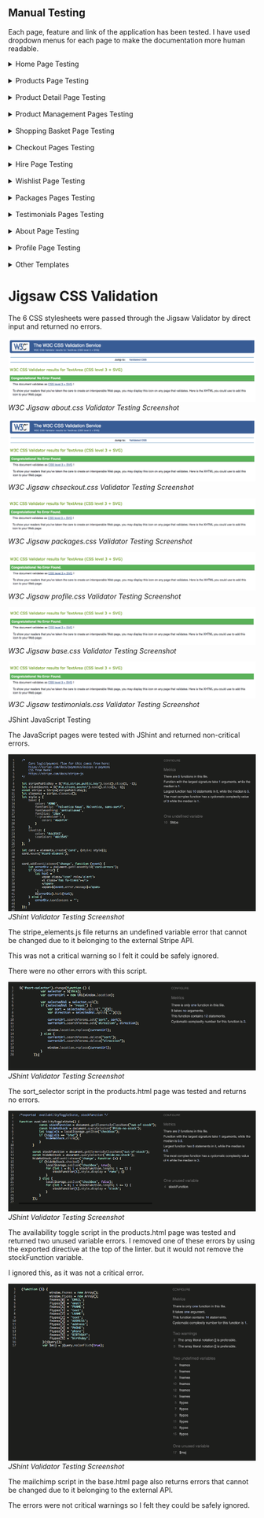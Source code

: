 ## Manual Testing

Each page, feature and link of the application has been tested.
I have used dropdown menus for each page to make the documentation more human readable.

<details>

<summary>
Home Page Testing</summary><br>

The HTML Templates associated with the Home page are:

* base.html
* main-nav.html
* mobile-top-header.html
* index.html
* home-cards.html
* footer.html

Each link of the Home page was tested and was marked 'pass' when the following expected behaviour was produced.

* Base Template and Footer Links -- All links direct to the correct URL and external links open in new tabs. 

* Login Redirect -- The user is directed to the correct page depending on the users authentication status upon login or when the login links in the homepage cards are clicked.

* Can Access Products Page From Hero GIF -- The user can access the Products page from the home page hero GIF.

* Can Access Hire Page -- The user can access the HIRE page from the home page hero GIF.

* Can Access Hire Page -- The user can access the Products page via the Product & Services Cards.

* Can Access Products Page -- The user can access the Products page via the Product & Services Cards.

* Can Access About Page -- The user can access the Products page via the Product & Services Cards.

<br>

| Auth Status     | Can Register | Can Login | Can Logout | Products Links | Hire Links | Nav/Footer Links | Profile Access | Product Manaagement Access | Wishlist Access |
|-----------------|--------------|-----------|------------|----------------|------------|------------------|----------------|----------------------------|-----------------|
| Admin           | no/pass      | no/pass   | yes/pass   | yes/pass       | yes/pass   | yes/pass         | yes/pass       | yes/pass                   | yes/pass        |
| Registered User | no/pass      | no/pass   | yes/pass   | yes/pass       | yes/pass   | yes/pass         | yes/pass       | no/pass                    | yes/pass        |
| Anonymous User  | yes/pass     | yes/pass  | no/pass    | yes/pass       | yes/pass   | yes/pass         | no/pass        | no/pass                    | no/pass         |                    |

<br>

Home page validator testing.

The Home page was passed through the W3C HTML Validator and returned multiple errors.

<img src="../docs/testing_images/w3_1_errors.png"><br>
_W3C HTML Validator Testing Screenshot_ 

The errors were corrected and now the Validator returns no errors.

<img src="../docs/testing_images/w3_1_home.png"><br>
_W3C HTML Validator Testing Screenshot_ 

The Home page was passed through the WCAG Color contrast checker and returned no contrast errors.

<img src="../docs/testing_images/home_wcag.png"><br>
_WCAG Validator Testing Screenshot_

The Home Page was passed through Lighthouse and returned the following performance results:

<img src="../docs/testing_images/lighthouse_1.png"><br>
_Desktop Lighthouse Performance Testing Screenshot_

<img src="../docs/testing_images/lighthouse_2.png"><br>
_Mobile Lighthouse Performance Testing Screenshot_

In future versions of the app I hope to significantly improve mobile performance.
<br>
</details>

<br>

<details>

<summary>
Products Page Testing</summary><br>

The HTML Templates associated with the products page are:

* base.html
* main-nav.html
* mobile-top-header.html
* products
* footer.html

Each link of the Products page was tested and was marked 'pass' when the following expected behaviour was produced.

* Base Template and Footer Links -- All links direct to the correct URL and external links open in new tabs. 

* Sort selector -- The sort selector is accessible and functions correctly.

* Availability toggle -- The availability toggle is accessible and functions correctly.

* Can Add to basket -- User can add product to basket

* Message Success -- User is notified when item is in basket.

* Product Detail Access -- The user can access the Product Detail page from the Product Card Links.

* Add Product Form -- An authenticated Admin user can add an existing product.

* Update Product Form -- An authenticated Admin user can edit an existing product.

* Can Delete Product -- An authenticated Admin user can delete an existing product.

* Can Add or Remove item to wishlist -- An authenticated user can add/remove an item from the wishlist. Unathenticated users are redirected to login.


<br>

| Auth Status     | Sort Select | Availability Select | Can Add To Basket | Is Notified | Products Detail Links | Add Product | Edit Product | Wishlist Access |
|-----------------|-------------|---------------------|-------------------|-------------|-----------------------|-------------|--------------|-----------------|
| Admin           | yes/pass    | yes/pass            | yes/pass          | yes/pass    | yes/pass              | yes/pass    | yes/pass     | yes/pass        |
| Registered User | yes/pass    | yes/pass            | yes/pass          | yes/pass    | yes/pass              | no/pass     | no/pass      | yes/pass        |
| Anonymous User  | yes/pass    | yes/pass            | yes/pass          | yes/pass    | yes/pass              | no/pass     | no/pass      | no/pass         |
<br>

Products page validator testing.

The Products page was passed through the W3C HTML Validator and returned this warning.

<img src="../docs/testing_images/w3_2_products.png"><br>
_W3C HTML Validator Testing Screenshot_ 

I researched this warning and as it provides nice feedback for the user, maintains a consistent design I decided it could be safely ignored.

<img src="../docs/testing_images/w3_2_errors.png"><br>
_W3C HTML Validator Testing Screenshot_ 

The Products page was passed through the WCAG Color contrast checker and returned no contrast errors. (The error seen in the supporting image is from a table row in the WCAG table itself)

<img src="../docs/testing_images/products_wcag.png"><br>
_WCAG Validator Testing Screenshot_

The Products Page was passed through Lighthouse and returned the following performance results:

<img src="../docs/testing_images/lighthouse_4.png"><br>
_Desktop Lighthouse Performance Testing Screenshot_

<img src="../docs/testing_images/lighthouse_5.png"><br>
_Mobile Lighthouse Performance Testing Screenshot_

In future versions of the app I hope to significantly improve mobile performance.
<br>
</details>

<br>

<details>

<summary>
Product Detail Page Testing</summary><br>

The HTML Templates associated with the Product Detail page are:

* base.html
* main-nav.html
* mobile-top-header.html
* product-detail.html
* footer.html

Each link of the Product Detail page was tested and was marked 'pass' when the following expected behaviour was produced.

* Base Template and Footer Links -- All links direct to the correct URL and external links open in new tabs. 

* Quantity -- User Can Select Quantity

* Can Add to basket -- User can add product to basket

* Message Success -- User is notified when item is in basket.

* Message Warning -- User is notified if they have reached max allowed items.

* Back to Products -- The user can return to the Products page from the Product Detail Page.

* Can Add or Remove item to wishlist -- An authenticated user can add/remove an item from the wishlist. Unathenticated users are redirected to login.


<br>

| Auth Status     | Quantity | Can Add To Basket | Is Notified (Success) | Is Notified (Warning) | Back to Products | Wishlist Access |
|-----------------|----------|-------------------|-----------------------|-----------------------|------------------|-----------------|
| Admin           | yes/pass | yes/pass          | yes/pass              | yes/pass              | yes/pass         | yes/pass        |
| Registered User | yes/pass | yes/pass          | yes/pass              | yes/pass              | Yes/pass         | yes/pass        |
| Anonymous User  | yes/pass | yes/pass          | yes/pass              | yes/pass              | Yes/pass         | no/pass         |
<br>

Product Detail page validator testing.

The Product Detail page was passed through the W3C HTML Validator and returned this warning.

<img src="../docs/testing_images/w3_product_detail.png"><br>
_W3C HTML Validator Testing Screenshot_ 

I researched this warning and as it provides nice feedback for the user, maintains a consistent design I decided it could be safely ignored.

<img src="../docs/testing_images/w3_2_errors.png"><br>
_W3C HTML Validator Testing Screenshot_ 

The Product Detail page was passed through the WCAG Color contrast checker and returned no contrast errors. (The error seen in the supporting image is from a table row in the WCAG table itself)

<img src="../docs/testing_images/product_detail_wcag.png"><br>
_WCAG Validator Testing Screenshot_

The Product Detail Page was passed through Lighthouse and returned the following performance results:

<img src="../docs/testing_images/lighthouse_6.png"><br>
_Desktop Lighthouse Performance Testing Screenshot_

<img src="../docs/testing_images/lighthouse_7.png"><br>
_Mobile Lighthouse Performance Testing Screenshot_

<br>
</details>

<br>

<details>

<summary>
Product Management Pages Testing</summary><br>

The HTML Templates associated with the Product Management pages are:

* base.html
* main-nav.html
* mobile-top-header.html
* add_product.html
* edit_product.html
* footer.html

Each of the Product Management Form pages were tested and was marked 'pass' when the following expected behaviour was produced.

* Base Template and Footer Links -- All links direct to the correct URL and external links open in new tabs.

* Product Management Access -- Product Management is only available to Admin users.

* Form Validation -- The form returned validation error message if form was invalid

* Cancel -- The User can cancel the action and return to products page.

* Message Success -- User is notified when a product is added.

* Message Info -- User is notified when a editing a product.

<br>

| Auth Status     | Can Access | Form Validation | Is Notified (Success) | Is Notified (Info) | Back to Products |
|-----------------|------------|-----------------|-----------------------|--------------------|------------------|
| Admin           | yes/pass   | yes/pass        | yes/pass              | yes/pass           | yes/pass         |
| Registered User | no/pass    | n/a             | n/a                   | n/a                | n/a              |
| Anonymous User  | no/pass    | n/a             | n/a                   | n/a                | n/a              |
<br>

Product Management pages validator testing.

The Product Management pages were passed through the W3C HTML Validator and returned no warnings

<img src="../docs/testing_images/w3_products_management_add.png"><br>
_W3C HTML Validator Testing Screenshot_ 

<img src="../docs/testing_images/w3_product_management_edit.png"><br>
_W3C HTML Validator Testing Screenshot_ 

The Products Management Pages were passed through the WCAG Color contrast checker and returned no contrast errors. (The error seen in the supporting image is from a table row in the WCAG table itself)

<img src="../docs/testing_images/wcag_product_detail.png"><br>
_WCAG Validator Testing Screenshot_

The Product Management Pages were passed through Lighthouse and returned the following performance results:

<img src="../docs/testing_images/lighthouse_6.png"><br>
_Desktop Lighthouse Performance Testing Screenshot_

<img src="../docs/testing_images/lighthouse_7.png"><br>
_Mobile Lighthouse Performance Testing Screenshot_

<br>
</details>

<br>

<details>

<summary>
Shopping Basket Page Testing</summary><br>

The HTML Templates associated with the Shopping Basket page are:

* base.html
* main-nav.html
* mobile-top-header.html
* shopping-basket.html
* footer.html

The Shopping Basket page was tested and was marked 'pass' when the following expected behaviour was produced.

* Base Template and Footer Links -- All links direct to the correct URL and external links open in new tabs.

* Update Quantity -- The User can update the quantity of a given product from their basket.

* Remove Product -- The User can remove a given product from their basket.

* Back To Shopping -- The User can return to products page via the back to shopping button.

* Messages -- User is notified when an action is submitted or there are no products in their basket.

* Go to checkout -- User can go to the checkout page via the Secure Checkout button.

<br>

| Auth Status     | Update Qyt | Delete Product | Back To Shopping | Messages | Go To Checkout |
|-----------------|------------|----------------|------------------|----------|----------------|
| Admin           | yes/pass   | yes/pass       | yes/pass         | yes/pass | yes/pass       |
| Registered User | yes/pass   | yes/pass       | yes/pass         | yes/pass | yes/pass       |
| Anonymous User  | yes/pass   | yes/pass       | yes/pass         | yes/pass | yes/pass       |
<br>

Shopping Basket page validator testing.

The Shopping Basket page was passed through the W3C HTML Validator and returned just one justifiable warning.

<img src="../docs/testing_images/w3_shopping_basket.png"><br>
_W3C HTML Validator Testing Screenshot_ 

<br>
The Shopping Basket page was passed through the WCAG Color contrast checker and returned no contrast errors. (The error seen in the supporting image is from a table row in the WCAG table itself)

<img src="../docs/testing_images/wcag_basket.png"><br>
_WCAG Validator Testing Screenshot_

The Shopping Basket page was passed through Lighthouse and returned the following performance results:

<img src="../docs/testing_images/lighthouse_10.png"><br>
_Desktop Lighthouse Performance Testing Screenshot_

<img src="../docs/testing_images/lighthouse_11.png"><br>
_Mobile Lighthouse Performance Testing Screenshot_

The SEO Score was low here because the basket is included in the robots.txt file.
<br>
</details>

<br>

<details>

<summary>
Checkout Pages Testing</summary><br>

The HTML Templates associated with the Chackout page are:

* base.html
* main-nav.html
* mobile-top-header.html
* checkout.html
* checkout_success.html
* footer.html

The Checkout page was tested and was marked 'pass' when the following expected behaviour was produced.

* Base Template and Footer Links -- All links direct to the correct URL and external links open in new tabs.

* Delivery Details -- Form displays saved delivery details of registered users.

* Back To Shopping -- The User can return to basket page via the back to basket button.

* Form Error Handling -- The user is informed if the form is invalid. 

* Messages -- User is notified when an action is submitted or there are no products in their basket.

* Submit order -- The User can submit an order.

<br>

| Auth Status     | Details Saved | Form Error Handling | Back To basket | Messages | Submit Order |
|-----------------|---------------|---------------------|----------------|----------|--------------|
| Admin           | yes/pass      | yes/pass            | yes/pass       | yes/pass | yes/pass     |
| Registered User | yes/pass      | yes/pass            | yes/pass       | yes/pass | yes/pass     |
| Anonymous User  | no/pass       | yes/pass            | yes/pass       | yes/pass | yes/pass     |
<br>

Checkout page validator testing.

The Checkout page was passed through the W3C HTML Validator and returned just one justifiable warning.

<img src="../docs/testing_images/w3_checkout.png"><br>
_W3C HTML Validator Testing Screenshot_ 

<br>
The Checkout page was passed through the WCAG Color contrast checker and returned no contrast errors. (The error seen in the supporting image is from a table row in the WCAG table itself)

<img src="../docs/testing_images/wcag_checkout.png"><br>
_WCAG Validator Testing Screenshot_

The Checkout page was passed through Lighthouse and returned the following performance results:

<img src="../docs/testing_images/lighthouse_12.png"><br>
_Desktop Lighthouse Performance Testing Screenshot_

<img src="../docs/testing_images/lighthouse_13.png"><br>
_Mobile Lighthouse Performance Testing Screenshot_

The Checkout Success page was also tested in W3 and is fully functional.

<img src="../docs/testing_images/w3_checkout_success.png"><br>
_W3C HTML Validator Testing Screenshot_ 

<img src="../docs/testing_images/auth_checkout.png"><br>
_Checkout Success Testing Screenshot_ 
<br>
</details>

<br>

<details>

<summary>
Hire Page Testing</summary><br>

The HTML Templates associated with the products page are:

* base.html
* main-nav.html
* mobile-top-header.html
* hire.html
* footer.html

The Hire page was tested and was marked 'pass' when the following expected behaviour was produced.

* Base Template and Footer Links -- All links direct to the correct URL and external links open in new tabs.

* Package Offers -- Users can view packages via the Package Offers link.

* Facebook links -- The User can visit the Facebook business page via both links (The links both open in a new tab.)


<br>

| Auth Status     | Packages Links | Facebook Links |
|-----------------|----------------|----------------|
| Admin           | yes/pass       | yes/pass       |
| Registered User | yes/pass       | yes/pass       |
| Anonymous User  | yes/pass       | yes/pass       |
<br>

Hire Page validator testing.

The Hire page was passed through the W3C HTML Validator and returned no warnings.

<img src="../docs/testing_images/w3_checkout.png"><br>
_W3C HTML Validator Testing Screenshot_ 

<br>
The Hire page was passed through the WCAG Color contrast checker and returned no contrast errors. (The error seen in the supporting image is from a table row in the WCAG table itself)

<img src="../docs/testing_images/wcag_hire.png"><br>
_WCAG Validator Testing Screenshot_

The Hire page was passed through Lighthouse and returned the following performance results:

<img src="../docs/testing_images/lighthouse_14.png"><br>
_Desktop Lighthouse Performance Testing Screenshot_

<img src="../docs/testing_images/lighthouse_15.png"><br>
_Mobile Lighthouse Performance Testing Screenshot_

<br>
</details>

<br>

<details>

<summary>
Wishlist Page Testing</summary><br>

The HTML Templates associated with the Wishlist page are:

* base.html
* main-nav.html
* mobile-top-header.html
* wishlist.html
* footer.html

The Wishlist page was tested and was marked 'pass' when the following expected behaviour was produced.

* Base Template and Footer Links -- All links direct to the correct URL and external links open in new tabs.

* Products Link -- Users can return to products page from the Find More Products link.

* Add To Wishlist -- The User can add a product from the wishlist to the shopping basket.

* Remove From Wishlist -- The User can remove a product from the wishlist.


<br>

| Auth Status     | Products Links | Add to Basket | Remove From Wishlist |
|-----------------|----------------|---------------|----------------------|
| Admin           | yes/pass       | yes/pass      | yes/pass             |
| Registered User | yes/pass       | yes/pass      | yes/pass             |
| Anonymous User  | n/a            | n/a           | n/a                  |
<br>

Wishlist Page validator testing.

The Wishlist page was passed through the W3C HTML Validator and returned just one justifiable warning. (As referenced earlier)

<img src="../docs/testing_images/w3_wishlist.png"><br>
_W3C HTML Validator Testing Screenshot_ 

<br>
The Wishlist page was passed through the WCAG Color contrast checker and returned no contrast errors. (The error seen in the supporting image is from a table row in the WCAG table itself)

<img src="../docs/testing_images/wcag_wishlist.png"><br>
_WCAG Validator Testing Screenshot_

The Wishlist page was passed through Lighthouse and returned the following performance results:

<img src="../docs/testing_images/lighthouse_16.png"><br>
_Desktop Lighthouse Performance Testing Screenshot_

<img src="../docs/testing_images/lighthouse_17.png"><br>
_Mobile Lighthouse Performance Testing Screenshot_

<br>
</details>

<br>

<details>

<summary>
Packages Pages Testing</summary><br>

The HTML Templates associated with the Packages page are:

* base.html
* main-nav.html
* mobile-top-header.html
* packages.html
* packages_form.html
* packages_confirm_delete.html
* package_request_form.html
* package_request_success.html
* custom_packages.html
* footer.html

In this section, I tested the main package page first and in the interest of brevity, I tested all the packages pages
and features running lighthouse in the local server.

The Packages page was tested and was marked 'pass' when the following expected behaviour was produced.

* Base Template and Footer Links -- All links direct to the correct URL and external links open in new tabs.

* About Link -- Users can go to the About page from the Packages Page.

* Facebook Link -- Users can visit the Facebook page to make a booking (opens in new tab)

* Request Package -- User can request a custom package.

* Add Package -- Admin can add a custom package via the add package link.

* View Custom Packages --  Admin Can View an remove Custom Packages from the custom package page.

<br>

| Auth Status     | About Link | Facebook Link | Request Package | Add Package | View/Delete Custom Packages |
|-----------------|------------|---------------|-----------------|-------------|-----------------------------|
| Admin           | yes/pass   | no/pass       | no/pass         | yes/pass    | yes/pass                    |
| Registered User | yes/pass   | yes/pass      | yes/pass        | no/pass     | no/pass                     |
| Anonymous User  | yes/pass   | yes/pass      | yes/pass        | no/pass     | no/pass                     |

Packages Page validator testing.

The Packages page was passed through the W3C HTML Validator and returned no errors.

<img src="../docs/testing_images/w3_packages.png"><br>
_W3C HTML Validator Testing Screenshot_ 

<br>
The Packages page  page was passed through the WCAG Color contrast checker and returned no contrast errors. (The error seen in the supporting image is from a table row in the WCAG table itself)

<img src="../docs/testing_images/wcag_packages.png"><br>
_WCAG Validator Testing Screenshot_

The Packages page was passed through Lighthouse and returned the following performance results:

<img src="../docs/testing_images/lighthouse_18.png"><br>
_Desktop Lighthouse Performance Testing Screenshot_

<img src="../docs/testing_images/lighthouse_19.png"><br>
_Mobile Lighthouse Performance Testing Screenshot_

The Custom Packages Page was also tested...

<img src="../docs/testing_images/lighthouse_20.png"><br>
_Desktop Lighthouse Performance Testing Screenshot_

<img src="../docs/testing_images/w3_packages_form.png"><br>
_W3C HTML Validator Testing Screenshot_ 

<img src="../docs/testing_images/w3_custom_packages.png"><br>
_W3C HTML Validator Testing Screenshot_ 

<img src="../docs/testing_images/w3_custom_packages.png"><br>
_W3C HTML Validator Testing Screenshot_ 

<img src="../docs/testing_images/w3_add_package.png"><br>
_W3C HTML Validator Testing Screenshot_ 

<img src="../docs/testing_images/w3_package_request_form.png"><br>
_W3C HTML Validator Testing Screenshot_ 
<br>
</details>

<br>

<details>

<summary>
Testimonials Pages Testing</summary><br>

The HTML Templates associated with the testimonials page are:

* base.html
* main-nav.html
* mobile-top-header.html
* testimonials.html
* testimonials_form.html
* clienttestimonial_confirm_delete.html
* footer.html

In this section, I tested the main Testimonials page first and in the interest of brevity, I tested it and the other templates
and features running lighthouse in the local server.

The Testimonials page was tested and was marked 'pass' when the following expected behaviour was produced.

* Base Template and Footer Links -- All links direct to the correct URL and external links open in new tabs.

* Facebook Links -- The User can access the Facebook Page to make an enquiry.

* About Page -- The User can go to the about page via the link provided.

* Add/Update Testimonial -- Admin user can add, update and delete a testimonial.

* Messages -- User is notified when an action is submitted.

<br>

| Auth Status     | About Link | Facebook Link | Add Testimonial | Update/Delete Testimonial |
|-----------------|------------|---------------|-----------------|---------------------------|
| Admin           | yes/pass   | no/pass       | yes/pass        | yes/pass                  |
| Registered User | yes/pass   | yes/pass      | no/pass         | no/pass                   |
| Anonymous User  | yes/pass   | yes/pass      | no/pass         | no/pass                   |
<br>

Testimonials page validator testing.

The Testimonials page was passed through the W3C HTML Validator and returned no errors

<img src="../docs/testing_images/w3_testimonials.png"><br>
_W3C HTML Validator Testing Screenshot_ 

<br>
The Testimonials page was passed through the WCAG Color contrast checker and returned no contrast errors. (The error seen in the supporting image is from a table row in the WCAG table itself)

<img src="../docs/testing_images/wcag_testimonials.png"><br>
_WCAG Validator Testing Screenshot_

The Testimonials page was passed through Lighthouse and returned the following performance results:

<img src="../docs/testing_images/lighthouse_21.png"><br>
_Desktop Lighthouse Performance Testing Screenshot_

<img src="../docs/testing_images/lighthouse_22.png"><br>
_Mobile Lighthouse Performance Testing Screenshot_

Other Testimonials Templates

<img src="../docs/testing_images/w3_testimonials.png"><br>
_W3C HTML Validator Testing Screenshot_ 

<img src="../docs/testing_images/w3_delete_testimonial.png"><br>
_W3C HTML Validator Testing Screenshot_

The Form Page was also tested in lighthouse.

<img src="../docs/testing_images/lighthouse_23.png"><br>
_Desktop Lighthouse Performance Testing Screenshot_

<br>
</details>

<br>

<details>

<summary>
About Page Testing</summary><br>

The HTML Templates associated with the About page are:

* base.html
* main-nav.html
* mobile-top-header.html
* about.html
* footer.html

The About page was tested and was marked 'pass' when the following expected behaviour was produced.

* Base Template and Footer Links -- All links direct to the correct URL and external links open in new tabs.

* Contact Links -- The User can access the contact links banner, each link functions and opens in a new tab. (Where relevant)

* Testimonials Carousel -- The User operate the Testimonials Carousel using the arrow buttons provided

* View All Testimonials -- User can access the testimonials page from the link provided.

<br>

| Auth Status     | Contact Links | Carousel | Access Testimonials |
|-----------------|---------------|----------|---------------------|
| Admin           | yes/pass      | yes/pass | yes/pass            |
| Registered User | yes/pass      | yes/pass | yes/pass            |
| Anonymous User  | yes/pass      | yes/pass | yes/pass            |
<br>

About page validator testing.

The About page was passed through the W3C HTML Validator and returned no errors

<img src="../docs/testing_images/w3_about.png"><br>
_W3C HTML Validator Testing Screenshot_ 

<br>
The About page was passed through the WCAG Color contrast checker and returned some errors. The first two errors seen in the supporting image is from a table row in the WCAG table itself so could be safely ignored. I also ignored the third issue as the WCAG software thought the grey of the Carousel indicator was not visible against the background. having cycled through the images of the feature, I concluded that there are no contrast issues whatsoever and the background carousel images have good contrast with the slide indicator. 

<img src="../docs/testing_images/wcag_about.png"><br>
_WCAG Validator Testing Screenshot_

The About page was passed through Lighthouse and returned the following performance results:

<img src="../docs/testing_images/lighthouse_24.png"><br>
_Desktop Lighthouse Performance Testing Screenshot_

<img src="../docs/testing_images/lighthouse_25.png"><br>
_Mobile Lighthouse Performance Testing Screenshot_

<br>
</details>

<br>

<details>

<summary>
Profile Page Testing</summary><br>

The HTML Templates associated with the Profile page are:

* base.html
* main-nav.html
* mobile-top-header.html
* profile.html
* footer.html

The Profile page was tested and was marked 'pass' when the following expected behaviour was produced.

* Base Template and Footer Links -- All links direct to the correct URL and external links open in new tabs.

* Delivery Details Accordion -- The user can access their stored delivery details.

* Order History Accordion -- The user can access their order history.

* Products link -- User can access the products page from the link provided.

<br>

| Auth Status     | Delivery Accordion | Order History | Products Link |
|-----------------|--------------------|---------------|---------------|
| Admin           | yes/pass           | yes/pass      | yes/pass      |
| Registered User | yes/pass           | yes/pass      | yes/pass      |
| Anonymous User  | no/pass            | no/pass       | no/pass       |
<br>

Profile page validator testing.

The Profile page was passed through the W3C HTML Validator and returned no errors

<img src="../docs/testing_images/w3_profile.png"><br>
_W3C HTML Validator Testing Screenshot_ 

<br>
The Profile page was passed through the WCAG Color contrast checker and returned no contrast errors. (The error seen in the supporting image is from a table row in the WCAG table itself)

<img src="../docs/testing_images/wcag_profile.png"><br>
_WCAG Validator Testing Screenshot_

The About page was passed through Lighthouse and returned the following performance results:

<img src="../docs/testing_images/lighthouse_26.png"><br>
_Desktop Lighthouse Performance Testing Screenshot_

<img src="../docs/testing_images/lighthouse_27.png"><br>
_Mobile Lighthouse Performance Testing Screenshot_

<br>
</details>

<br>

<details>

<summary>
Other Templates</summary><br>

The Remaining Templates I Tested Are:

(Allauth Templates)

* login.html
* logout.html
* signup.html

Screenshots from allauth templates:

<img src="../docs/testing_images/w3_login.png"><br>
_W3C HTML Validator Testing Screenshot_ 

<img src="../docs/testing_images/w3_logout.png"><br>
_W3C HTML Validator Testing Screenshot_ 

<img src="../docs/testing_images/w3_signup.png"><br>
_W3C HTML Validator Testing Screenshot_ 

Error Page Templates

<img src="../docs/testing_images/w3_404.png"><br>
_W3C HTML Validator Testing Screenshot_ 

<img src="../docs/testing_images/w3_500.png"><br>
_W3C HTML Validator Testing Screenshot_ 

<br>
</details>

# Jigsaw CSS Validation

The 6 CSS stylesheets were passed through the Jigsaw Validator by direct input and returned no errors.

<img src="../docs/testing_images/jigsaw_about.png"><br>
_W3C Jigsaw about.css Validator Testing Screenshot_ 

<img src="../docs/testing_images/jigsaw_checkout.png"><br>
_W3C Jigsaw chseckout.css Validator Testing Screenshot_ 

<img src="../docs/testing_images/jigsaw_packages.png"><br>
_W3C Jigsaw packages.css Validator Testing Screenshot_ 

<img src="../docs/testing_images/jigsaw_profiles.png"><br>
_W3C Jigsaw profile.css Validator Testing Screenshot_ 

<img src="../docs/testing_images/jigsaw_base.png"><br>
_W3C Jigsaw base.css Validator Testing Screenshot_ 

<img src="../docs/testing_images/jigsaw_testimonials.png"><br>
_W3C Jigsaw testimonials.css Validator Testing Screenshot_ 

JShint JavaScript Testing

The JavaScript pages were tested with JShint and returned non-critical errors.

<img src="../docs/testing_images/jshint_stripe_elements.png"><br>
_JShint Validator Testing Screenshot_ 

The stripe_elements.js file returns an undefined variable error that cannot be changed
due to it belonging to the external Stripe API.

This was not a critical warning so I felt it could be safely ignored.

There were no other errors with this script.

<img src="../docs/testing_images/jshint_sort_selector.png"><br>
_JShint Validator Testing Screenshot_ 

The sort_selector script in the products.html page was tested and returns no errors.

<img src="../docs/testing_images/jshint_availability_toggle.png"><br>
_JShint Validator Testing Screenshot_ 

The availability toggle script in the products.html page was tested and returned two unused variable errors.
I removed one of these errors by using the exported directive at the top of the linter. but it would not remove the
stockFunction variable.

I ignored this, as it was not a critical error.

<img src="../docs/testing_images/jshint_mailchimp.png"><br>
_JShint Validator Testing Screenshot_ 

The mailchimp script in the base.html page also returns errors that cannot be changed
due to it belonging to the external API.

The errors were not critical warnings so I felt they could be safely ignored.











